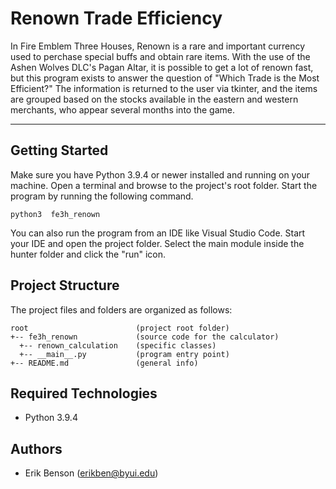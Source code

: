 # Renown Trade Efficiency
In Fire Emblem Three Houses, Renown is a rare and important currency used to perchase special buffs and obtain
rare items. With the use of the Ashen Wolves DLC's Pagan Altar, it is possible to get a lot of renown fast, but
this program exists to answer the question of "Which Trade is the Most Efficient?" The information is returned to the
user via tkinter, and the items are grouped based on the stocks available in the eastern and western merchants, who appear
several months into the game.

---
## Getting Started
Make sure you have Python 3.9.4 or newer installed and running on your machine. Open a terminal and browse to the project's root folder. Start the program by running the following command.
```
python3  fe3h_renown
```
You can also run the program from an IDE like Visual Studio Code. Start your IDE and open the project folder. Select the main module inside the hunter folder and click the "run" icon.

## Project Structure
The project files and folders are organized as follows:
```
root                        (project root folder)
+-- fe3h_renown             (source code for the calculator)
  +-- renown_calculation    (specific classes)
  +-- __main__.py           (program entry point)
+-- README.md               (general info)
```

## Required Technologies
* Python 3.9.4

## Authors
* Erik Benson (erikben@byui.edu)
